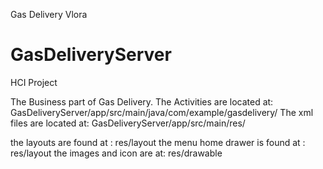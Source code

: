 Gas Delivery Vlora
# GasDeliveryServer
HCI Project

The Business part of Gas Delivery. 
The Activities are located at: 
  GasDeliveryServer/app/src/main/java/com/example/gasdelivery/
The xml files are located at:
  GasDeliveryServer/app/src/main/res/
  
  
  the layouts are found at : res/layout
  the menu home drawer is found at : res/layout
  the images and icon are at: res/drawable
  
